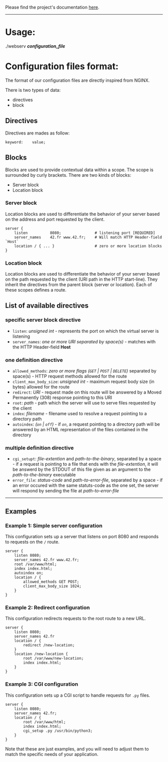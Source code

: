 Please find the project's documentation [here](https://forest-jewel-9bb.notion.site/WebServ-6b7838c8783e4bcd8c97b948bfb0cd2f).

***

# Usage:
./webserv **_configuration_file_**

# Configuration files format:
The format of our configuration files are directly inspired from NGINX.

There is two types of data:
- directives
- block

## Directives
Directives are mades as follow:
```nginx
keyword:	value;
```

## Blocks
Blocks are used to provide contextual data within a scope. The scope is surrounded by curly brackets. There are two kinds of blocks:

- Server block
- Location block

### Server block
Location blocks are used to differentiate the behavior of your server based on the address and port requested by the client.

```NGINX
server {
	listen			8080;				# listening port [REQUIRED]
	server_names	42.fr www.42.fr;	# Will match HTTP Header-field `Host`
	location / { ... }					# zero or more location blocks
}
```

### Location block
Location blocks are used to differentiate the behavior of your server based on the path requested by the client (URI path in the HTTP start-line). They inherit the directives from the parent block (server or location). Each of these scopes defines a route.

## List of available directives
### specific server block directive
- `listen`: *unsigned int* - represents the port on which the virtual server is listening
- `server_names`: *one or more URI separated by space(s)* - matches with the HTTP Header-field **Host**

### one definition directive
- `allowed_methods`: *zero or more flags (`GET` | `POST` | `DELETE`)* separated by space(s) - HTTP request methods allowed for the route
- `client_max_body_size`: *unsigned int* - maximum request body size (in bytes) allowed for the route
- `redirect`: *URI* - request made on this route will be answered by a Moved Permanently (308) response pointing to this URI
- `root`: *path* - path which the server will use to serve files requested by the client
- `index`: *filename* - filename used to resolve a request pointing to a directory path
- `autoindex`:	*(`on` | `off`)* - if *`on`*, a request pointing to a directory path will be answered by an HTML representation of the files contained in the directory
### multiple definition directive
- `cgi_setupt`:	*file-extention* and *path-to-the-binary*, separated by a space - if a request is pointing to a file that ends with the *file-extention*, it will be answerd by the STDOUT of this file given as an argument to the *path-to-the-binary* executable
- `error_file`:	*status-code* and *path-to-error-file*, separated by a space - if an error occured with the same statuts-code as the one set, the server will respond by sending the file at *path-to-error-file*

***

## Examples
### Example 1: Simple server configuration
This configuration sets up a server that listens on port 8080 and responds to requests on the `/` route.

```nginx
server {
	listen 8080;
	server_names 42.fr www.42.fr;
	root /var/www/html;
	index index.html;
	autoindex on;
	location / {
		allowed_methods GET POST;
		client_max_body_size 1024;
	}
}
```

### Example 2: Redirect configuration

This configuration redirects requests to the root route to a new URL.

```nginx
server {
	listen 8080;
	server_names 42.fr
	location / {
		redirect /new-location;
	}
	location /new-location {
		root /var/www/new-location;
		index index.html;
	}
}
```


### Example 3: CGI configuration

This configuration sets up a CGI script to handle requests for `.py` files.

```nginx
server {
	listen 8080;
	server_names 42.fr;
	location / {
		root /var/www/html;
		index index.html;
		cgi_setup .py /usr/bin/python3;
	}
}
```

Note that these are just examples, and you will need to adjust them to match the specific needs of your application.
